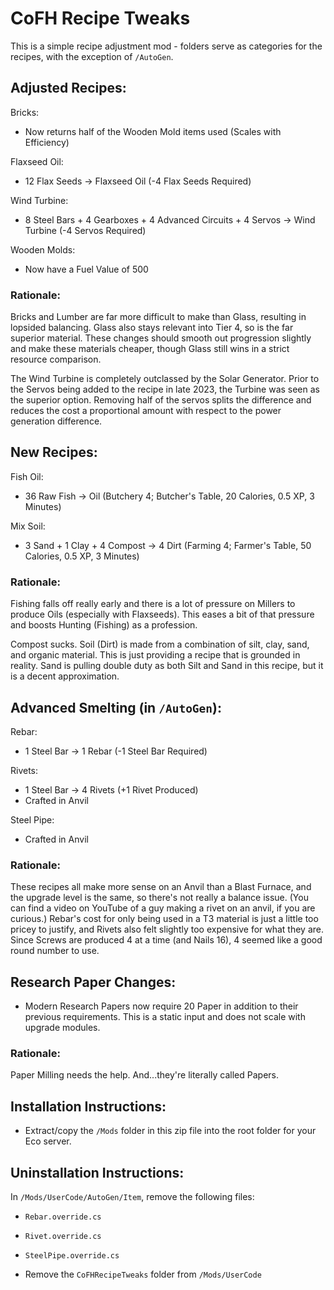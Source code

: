 # CoFH Recipe Tweaks

This is a simple recipe adjustment mod - folders serve as categories for the recipes, with the exception of `/AutoGen`.

## Adjusted Recipes:

Bricks:
- Now returns half of the Wooden Mold items used (Scales with Efficiency)

Flaxseed Oil:
- 12 Flax Seeds -> Flaxseed Oil (-4 Flax Seeds Required)

Wind Turbine:
- 8 Steel Bars + 4 Gearboxes + 4 Advanced Circuits + 4 Servos -> Wind Turbine (-4 Servos Required)

Wooden Molds:
- Now have a Fuel Value of 500

### Rationale:

Bricks and Lumber are far more difficult to make than Glass, resulting in lopsided balancing. Glass also stays relevant into Tier 4, so is the far superior material. These changes should smooth out progression slightly and make these materials cheaper, though Glass still wins in a strict resource comparison.

The Wind Turbine is completely outclassed by the Solar Generator. Prior to the Servos being added to the recipe in late 2023, the Turbine was seen as the superior option. Removing half of the servos splits the difference and reduces the cost a proportional amount with respect to the power generation difference.

## New Recipes:

Fish Oil:
- 36 Raw Fish -> Oil (Butchery 4; Butcher's Table, 20 Calories, 0.5 XP, 3 Minutes)

Mix Soil:
- 3 Sand + 1 Clay + 4 Compost -> 4 Dirt (Farming 4; Farmer's Table, 50 Calories, 0.5 XP, 3 Minutes)

### Rationale:

Fishing falls off really early and there is a lot of pressure on Millers to produce Oils (especially with Flaxseeds). This eases a bit of that pressure and boosts Hunting (Fishing) as a profession.

Compost sucks. Soil (Dirt) is made from a combination of silt, clay, sand, and organic material. This is just providing a recipe that is grounded in reality. Sand is pulling double duty as both Silt and Sand in this recipe, but it is a decent approximation.

## Advanced Smelting (in `/AutoGen`):

Rebar:
- 1 Steel Bar -> 1 Rebar (-1 Steel Bar Required)

Rivets:
- 1 Steel Bar -> 4 Rivets (+1 Rivet Produced)
- Crafted in Anvil

Steel Pipe:
- Crafted in Anvil

### Rationale:

These recipes all make more sense on an Anvil than a Blast Furnace, and the upgrade level is the same, so there's not really a balance issue. (You can find a video on YouTube of a guy making a rivet on an anvil, if you are curious.) Rebar's cost for only being used in a T3 material is just a little too pricey to justify, and Rivets also felt slightly too expensive for what they are. Since Screws are produced 4 at a time (and Nails 16), 4 seemed like a good round number to use.

## Research Paper Changes:

- Modern Research Papers now require 20 Paper in addition to their previous requirements. This is a static input and does not scale with upgrade modules.

### Rationale:

Paper Milling needs the help. And...they're literally called Papers.

## Installation Instructions:

- Extract/copy the `/Mods` folder in this zip file into the root folder for your Eco server.

## Uninstallation Instructions:

In `/Mods/UserCode/AutoGen/Item`, remove the following files:
- `Rebar.override.cs`
- `Rivet.override.cs`
- `SteelPipe.override.cs`

- Remove the `CoFHRecipeTweaks` folder from `/Mods/UserCode`